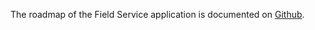 The roadmap of the Field Service application is documented on
[Github](https://github.com/OCA/field-service/issues/1).
